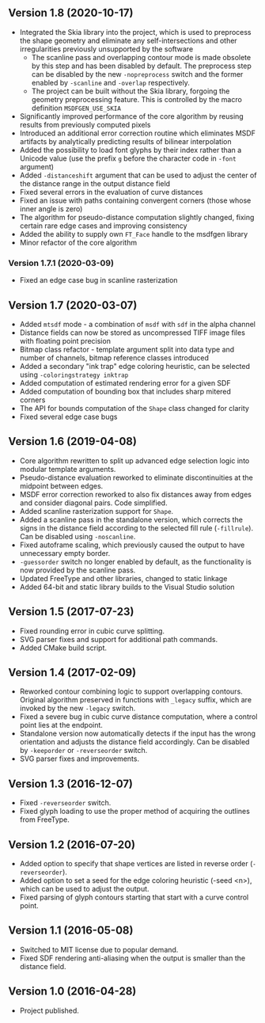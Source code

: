 
## Version 1.8 (2020-10-17)

- Integrated the Skia library into the project, which is used to preprocess the shape geometry and eliminate any self-intersections and other irregularities previously unsupported by the software
    - The scanline pass and overlapping contour mode is made obsolete by this step and has been disabled by default. The preprocess step can be disabled by the new `-nopreprocess` switch and the former enabled by `-scanline` and `-overlap` respectively.
    - The project can be built without the Skia library, forgoing the geometry preprocessing feature. This is controlled by the macro definition `MSDFGEN_USE_SKIA`
- Significantly improved performance of the core algorithm by reusing results from previously computed pixels
- Introduced an additional error correction routine which eliminates MSDF artifacts by analytically predicting results of bilinear interpolation
- Added the possibility to load font glyphs by their index rather than a Unicode value (use the prefix `g` before the character code in `-font` argument)
- Added `-distanceshift` argument that can be used to adjust the center of the distance range in the output distance field
- Fixed several errors in the evaluation of curve distances
- Fixed an issue with paths containing convergent corners (those whose inner angle is zero)
- The algorithm for pseudo-distance computation slightly changed, fixing certain rare edge cases and improving consistency
- Added the ability to supply own `FT_Face` handle to the msdfgen library
- Minor refactor of the core algorithm

### Version 1.7.1 (2020-03-09)

- Fixed an edge case bug in scanline rasterization

## Version 1.7 (2020-03-07)

- Added `mtsdf` mode - a combination of `msdf` with `sdf` in the alpha channel
- Distance fields can now be stored as uncompressed TIFF image files with floating point precision
- Bitmap class refactor - template argument split into data type and number of channels, bitmap reference classes introduced
- Added a secondary "ink trap" edge coloring heuristic, can be selected using `-coloringstrategy inktrap`
- Added computation of estimated rendering error for a given SDF
- Added computation of bounding box that includes sharp mitered corners
- The API for bounds computation of the `Shape` class changed for clarity
- Fixed several edge case bugs

## Version 1.6 (2019-04-08)

- Core algorithm rewritten to split up advanced edge selection logic into modular template arguments.
- Pseudo-distance evaluation reworked to eliminate discontinuities at the midpoint between edges.
- MSDF error correction reworked to also fix distances away from edges and consider diagonal pairs. Code simplified.
- Added scanline rasterization support for `Shape`.
- Added a scanline pass in the standalone version, which corrects the signs in the distance field according to the selected fill rule (`-fillrule`). Can be disabled using `-noscanline`.
- Fixed autoframe scaling, which previously caused the output to have unnecessary empty border.
- `-guessorder` switch no longer enabled by default, as the functionality is now provided by the scanline pass.
- Updated FreeType and other libraries, changed to static linkage
- Added 64-bit and static library builds to the Visual Studio solution

## Version 1.5 (2017-07-23)

- Fixed rounding error in cubic curve splitting.
- SVG parser fixes and support for additional path commands.
- Added CMake build script.

## Version 1.4 (2017-02-09)

- Reworked contour combining logic to support overlapping contours. Original algorithm preserved in functions with `_legacy` suffix, which are invoked by the new `-legacy` switch.
- Fixed a severe bug in cubic curve distance computation, where a control point lies at the endpoint.
- Standalone version now automatically detects if the input has the wrong orientation and adjusts the distance field accordingly. Can be disabled by `-keeporder` or `-reverseorder` switch.
- SVG parser fixes and improvements.

## Version 1.3 (2016-12-07)

- Fixed `-reverseorder` switch.
- Fixed glyph loading to use the proper method of acquiring the outlines from FreeType.

## Version 1.2 (2016-07-20)

- Added option to specify that shape vertices are listed in reverse order (`-reverseorder`).
- Added option to set a seed for the edge coloring heuristic (-seed \<n\>), which can be used to adjust the output.
- Fixed parsing of glyph contours starting that start with a curve control point.

## Version 1.1 (2016-05-08)

- Switched to MIT license due to popular demand.
- Fixed SDF rendering anti-aliasing when the output is smaller than the distance field.

## Version 1.0 (2016-04-28)

- Project published.

